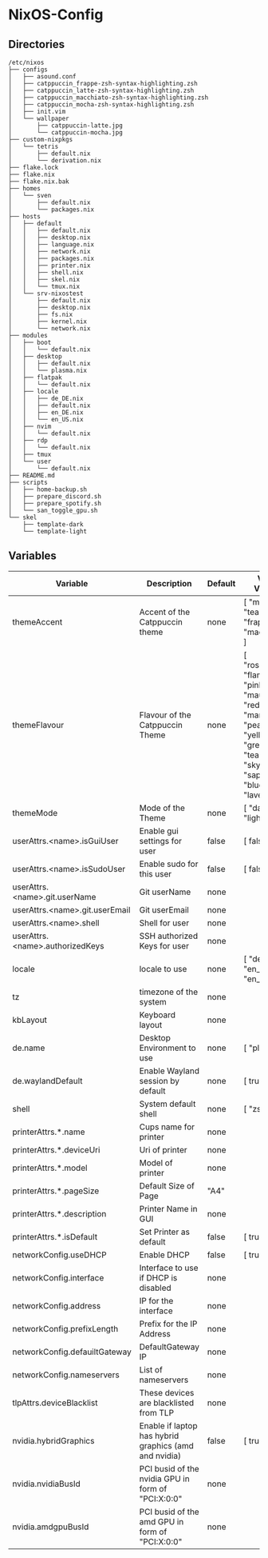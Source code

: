 # NixOS-Config

## Directories

```
/etc/nixos
├── configs
│   ├── asound.conf
│   ├── catppuccin_frappe-zsh-syntax-highlighting.zsh
│   ├── catppuccin_latte-zsh-syntax-highlighting.zsh
│   ├── catppuccin_macchiato-zsh-syntax-highlighting.zsh
│   ├── catppuccin_mocha-zsh-syntax-highlighting.zsh
│   ├── init.vim
│   └── wallpaper
│       ├── catppuccin-latte.jpg
│       └── catppuccin-mocha.jpg
├── custom-nixpkgs
│   └── tetris
│       ├── default.nix
│       └── derivation.nix
├── flake.lock
├── flake.nix
├── flake.nix.bak
├── homes
│   └── sven
│       ├── default.nix
│       └── packages.nix
├── hosts
│   ├── default
│   │   ├── default.nix
│   │   ├── desktop.nix
│   │   ├── language.nix
│   │   ├── network.nix
│   │   ├── packages.nix
│   │   ├── printer.nix
│   │   ├── shell.nix
│   │   ├── skel.nix
│   │   └── tmux.nix
│   └── srv-nixostest
│       ├── default.nix
│       ├── desktop.nix
│       ├── fs.nix
│       ├── kernel.nix
│       └── network.nix
├── modules
│   ├── boot
│   │   └── default.nix
│   ├── desktop
│   │   ├── default.nix
│   │   └── plasma.nix
│   ├── flatpak
│   │   └── default.nix
│   ├── locale
│   │   ├── de_DE.nix
│   │   ├── default.nix
│   │   ├── en_DE.nix
│   │   └── en_US.nix
│   ├── nvim
│   │   └── default.nix
│   ├── rdp
│   │   └── default.nix
│   ├── tmux
│   └── user
│       └── default.nix
├── README.md
├── scripts
│   ├── home-backup.sh
│   ├── prepare_discord.sh
│   ├── prepare_spotify.sh
│   └── san_toggle_gpu.sh
└── skel
    ├── template-dark
    └── template-light
```

## Variables

| Variable | Description | Default | Valid Values | Type |
| -------- | ----------- | ------- | ------------ | ---- |
| themeAccent | Accent of the Catppuccin theme | none | [ "mocha", "teal", "frappe", "macchiato" ] | string |
| themeFlavour | Flavour of the Catppuccin Theme | none | [ "rosewater", "flamingo", "pink", "mauve", "red", "maroon", "peach", "yellow", "green", "teal", "sky", "sapphire", "blue", "lavender" ] | string |
| themeMode | Mode of the Theme | none | [ "dark", "light" ] | string |
| userAttrs.\<name\>.isGuiUser | Enable gui settings for user | false | [ false true ] | boolean |
| userAttrs.\<name\>.isSudoUser | Enable sudo for this user | false | [ false true ] | boolean |
| userAttrs.\<name\>.git.userName | Git userName | none | | string |
| userAttrs.\<name\>.git.userEmail | Git userEmail | none | | string |
| userAttrs.\<name\>.shell | Shell for user | none | | string |
| userAttrs.\<name\>.authorizedKeys | SSH authorized Keys for user | none | | list |
| locale | locale to use | none | [ "de_DE" "en_DE" "en_US" ] | string |
| tz | timezone of the system | none | | string |
| kbLayout | Keyboard layout | none | | string |
| de.name | Desktop Environment to use | none | [ "plasma" ] | string |
| de.waylandDefault | Enable Wayland session by default | none | [ true false ] | boolean |
| shell | System default shell | none | [ "zsh" ] | string |
| printerAttrs.*.name | Cups name for printer| none | | string |
| printerAttrs.*.deviceUri | Uri of printer | none |  | string |
| printerAttrs.*.model | Model of printer | none |  | string |
| printerAttrs.*.pageSize | Default Size of Page | "A4" |  | string |
| printerAttrs.*.description | Printer Name in GUI | none |  | string |
| printerAttrs.*.isDefault | Set Printer as default | false | [ true false ] | boolean |
| networkConfig.useDHCP | Enable DHCP | false | [ true false ] | boolean |
| networkConfig.interface | Interface to use if DHCP is disabled | none |  | string |
| networkConfig.address | IP for the interface  | none |  | string |
| networkConfig.prefixLength | Prefix for the IP Address | none |  | integer |
| networkConfig.defauiltGateway | DefaultGateway IP | none |  | string |
| networkConfig.nameservers | List of nameservers | none |  | list |
| tlpAttrs.deviceBlacklist | These devices are blacklisted from TLP | none |  | string |
| nvidia.hybridGraphics | Enable if laptop has hybrid graphics (amd and nvidia) | false | [ true false ] | boolean |
| nvidia.nvidiaBusId | PCI busid of the nvidia GPU in form of "PCI:X:0:0" | none | | string |
| nvidia.amdgpuBusId | PCI busid of the amd GPU in form of "PCI:X:0:0" | none | | string |

